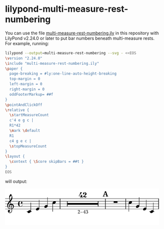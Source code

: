 # lilypond-multi-measure-rest-numbering

You can use the file [multi-measure-rest-numbering.ily](multi-measure-rest-numbering.ily) in this repository with LilyPond v2.24.0 or later to put bar numbers beneath multi-measure rests. For example, running:

```sh
lilypond --output=multi-measure-rest-numbering --svg - <<EOS
\version "2.24.0"
\include "multi-measure-rest-numbering.ily"
\paper {
  page-breaking = #ly:one-line-auto-height-breaking
  top-margin = 0
  left-margin = 0
  right-margin = 0
  oddFooterMarkup= ##f
}
\pointAndClickOff
\relative {
  \startMeasureCount
  c'4 e g c |
  R1*42
  \mark \default
  R1
  c4 g e c |
  \stopMeasureCount
}
\layout {
  \context { \Score skipBars = ##t }
}
EOS
```

will output:

<img src="multi-measure-rest-numbering.svg">

